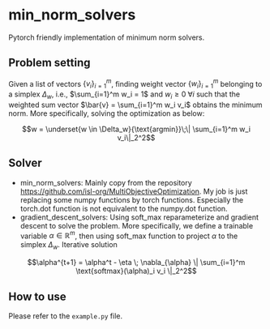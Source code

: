 
# min_norm_solvers
Pytorch friendly implementation of minimum norm solvers.

## Problem setting

Given a list of vectors $\{ v_i \}_{i=1}^m$, finding weight vector $\{ w_i \}_{i=1}^m$ belonging to a simplex $\Delta_w$, i.e., $\sum_{i=1}^m w_i = 1$ and $w_i \geq 0 \; \forall i$ such that the weighted sum vector $\bar{v} = \sum_{i=1}^m w_i v_i$ obtains the minimum norm. More specifically, solving the optimization as below:

$$w = \underset{w \in \Delta_w}{\text{argmin}}\;\| \sum_{i=1}^m w_i v_i\|_2^2$$

## Solver

- min_norm_solvers: Mainly copy from the repository https://github.com/isl-org/MultiObjectiveOptimization. My job is just replacing some numpy functions by torch functions. Especially the torch.dot function is not equivalent to the numpy.dot function.
- gradient_descent_solvers: Using soft_max reparameterize and gradient descent to solve the problem. More specifically, we define a trainable variable $\alpha \in \mathbb{R}^m$, then using soft_max function to project $\alpha$ to the simplex $\Delta_w$. Iterative solution

$$\alpha^{t+1} = \alpha^t - \eta \; \nabla_{\alpha} \| \sum_{i=1}^m \text{softmax}(\alpha)_i v_i \|_2^2$$

## How to use

Please refer to the `example.py` file.  
